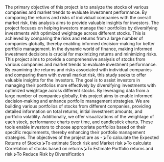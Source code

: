 The primary objective of this project is to analyze the stocks of various companies and market trends to evaluate investment performance. By comparing the returns and risks of individual companies with the overall market risk, this analysis aims to provide valuable insights for investors. The project focuses on helping investors manage their portfolios by diversifying investments with optimized weightage across different stocks. This is achieved by comparing the risks and returns from a large number of companies globally, thereby enabling informed decision-making for better portfolio management.
In the dynamic world of finance, making informed investment decisions is crucial for maximizing returns and minimizing risks. This project aims to provide a comprehensive analysis of stocks from various companies and market trends to evaluate investment performance. By examining the returns and risks associated with individual companies and comparing them with overall market risk, this study seeks to offer valuable insights for the investors. The goal is to assist investors in managing their portfolios more effectively by diversifying investments with optimized weightage across different stocks. By leveraging data from a large number of companies globally, this project aims to enable informed decision-making and enhance portfolio management strategies.
We are building various portfolios of stocks from different companies, providing detailed information on total returns, initial investment amounts, and portfolio volatility. Additionally, we offer visualizations of the weightage of each stock, performance charts over time, and candlestick charts. These tools enable investors to choose appropriate portfolios based on their specific requirements, thereby enhancing their portfolio management strategies.
The objectives of the project are as -
⮚To calculate the Expected Returns of Stocks
⮚To estimate Stock risk and Market risk
⮚To calculate Correlation of stocks based on returns
⮚To Estimate Portfolio returns and risk
⮚To Reduce Risk by Diversification
